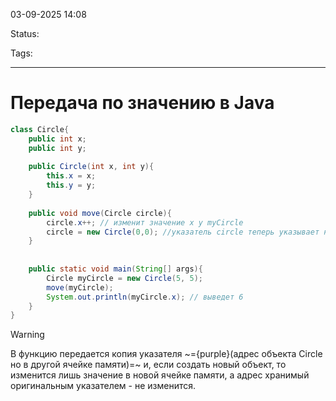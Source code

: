 
03-09-2025 14:08

Status:

Tags:

---
# Передача по значению в Java

```java
class Circle{
	public int x;
	public int y;
	
	public Circle(int x, int y){
		this.x = x;
		this.y = y;
	}
	
	public void move(Circle circle){
		circle.x++; // изменит значение x у myCircle
		circle = new Circle(0,0); //указатель circle теперь указывает на созданный объект
	}
	
	
	public static void main(String[] args){
		Circle myCircle = new Circle(5, 5);
		move(myCircle);
		System.out.println(myCircle.x); // выведет 6
	}
}
```
> [!warning]
> В функцию передается копия указателя ~={purple}(адрес объекта Circle но в другой ячейке памяти)=~ и, если создать новый объект, то изменится лишь значение в новой ячейке памяти, а адрес хранимый оригинальным указателем -  не изменится.

